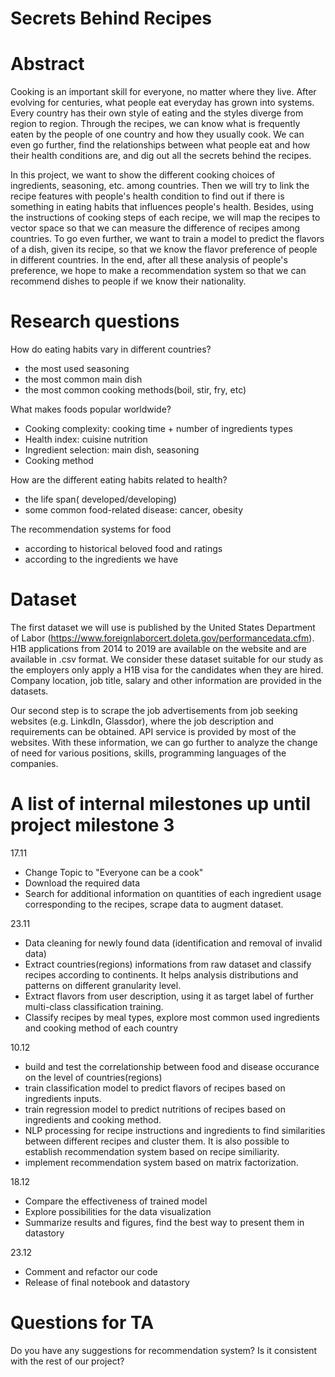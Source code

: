 # Secrets Behind Recipes

# Abstract
Cooking is an important skill for everyone, no matter where they live. After evolving for centuries, what people eat everyday has grown into systems. Every country has their own style of eating and the styles diverge from region to region. Through the recipes, we can know what is frequently eaten by the people of one country and how they usually cook. We can even go further, find the relationships between what people eat and how their health conditions are, and dig out all the secrets behind the recipes.

In this project, we want to show the different cooking choices of ingredients, seasoning, etc. among countries. Then we will try to link the recipe features with people's health condition to find out if there is something in eating habits that influences people's health. Besides, using the instructions of cooking steps of each recipe, we will map the recipes to vector space so that we can measure the difference of recipes among countries. To go even further, we want to train a model to predict the flavors of a dish, given its recipe, so that we know the flavor preference of people in different countries. In the end, after all these analysis of people's preference, we hope to make a recommendation system so that we can recommend dishes to people if we know their nationality.

# Research questions
How do eating habits vary in different countries?
- the most used seasoning
- the most common main dish
- the most common cooking methods(boil, stir, fry, etc)

What makes foods popular worldwide?
- Cooking complexity: cooking time + number of ingredients types
- Health index: cuisine nutrition
- Ingredient selection: main dish, seasoning
- Cooking method

How are the different eating habits related to health?
- the life span( developed/developing)
- some common food-related disease: cancer, obesity

The recommendation systems for food
- according to historical beloved food and ratings
- according to the ingredients we have

# Dataset
The first dataset we will use is published by the United States Department of Labor (https://www.foreignlaborcert.doleta.gov/performancedata.cfm). H1B applications from 2014 to 2019 are available on the website and are available in .csv format. We consider these dataset suitable for our study as the employers only apply a H1B visa for the candidates when they are hired. Company location, job title, salary and other information are provided in the datasets. 

Our second step is to scrape the job advertisements from job seeking websites (e.g. LinkdIn, Glassdor), where the job description and requirements can be obtained. API service is provided by most of the websites. With these information, we can go further to analyze the change of need for various positions, skills, programming languages of the companies.   
# A list of internal milestones up until project milestone 3

17.11

- Change Topic to "Everyone can be a cook"
- Download the required data
- Search for additional information on quantities of each ingredient usage corresponding to the recipes, scrape data to augment dataset.

23.11

- Data cleaning for newly found data (identification and removal of invalid data)
- Extract countries(regions) informations from raw dataset and classify recipes according to continents. It helps analysis distributions and patterns on different granularity level.
- Extract flavors from user description, using it as target label of further multi-class classification training. 
- Classify recipes by meal types, explore most common used ingredients and cooking method of each country

10.12


- build and test the correlationship between food and disease occurance on the level of countries(regions)
- train classification model to predict flavors of recipes based on ingredients inputs.
- train regression model to predict nutritions of recipes based on ingredients and cooking method.
- NLP processing for recipe instructions and ingredients to find similarities between different recipes and cluster them. It is also possible to establish recommendation system based on recipe similiarity. 
- implement recommendation system based on matrix factorization.

18.12

- Compare the effectiveness of trained model 
- Explore possibilities for the data visualization
- Summarize results and figures, find the best way to present them in datastory

23.12

- Comment and refactor our code
- Release of final notebook and datastory

# Questions for TA
Do you have any suggestions for recommendation system? 
Is it consistent with the rest of our project?  
